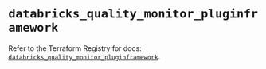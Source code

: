 # `databricks_quality_monitor_pluginframework`

Refer to the Terraform Registry for docs: [`databricks_quality_monitor_pluginframework`](https://registry.terraform.io/providers/databricks/databricks/1.54.0/docs/resources/quality_monitor_pluginframework).
